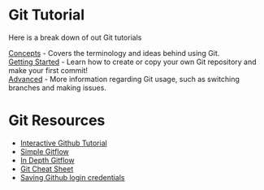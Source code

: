 # Git Tutorial

Here is a break down of out Git tutorials

[Concepts](concepts.md) - Covers the terminology and ideas behind using Git.  
[Getting Started](getting-started.md) - Learn how to create or copy your own Git repository and make your first commit!  
[Advanced](advanced.md) - More information regarding Git usage, such as switching branches and making issues. 

# Git Resources

- [Interactive Github Tutorial](https://www.codeschool.com/courses/try-git)
- [Simple Gitflow](https://guides.github.com/introduction/flow/)
- [In Depth Gitflow](https://www.atlassian.com/git/tutorials/comparing-workflows/gitflow-workflow/)
- [Git Cheat Sheet]( https://services.github.com/kit/downloads/github-git-cheat-sheet.pdf)
- [Saving Github login credentials]( https://help.github.com/articles/caching-your-github-password-in-git/)
